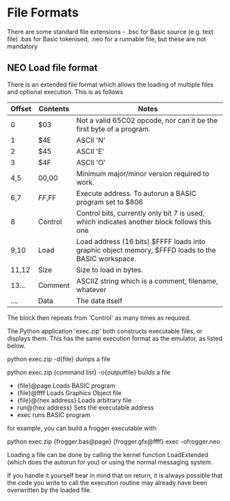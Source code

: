 

# File Formats

There are some standard file extensions - .bsc for Basic source (e.g. text file) .bas for Basic tokenised, .neo for a runnable file, but these are not mandatory

## NEO Load file format

There is an extended file format which allows the loading of multiple files and optional execution. This is as follows

| Offset | Contents | Notes                                                        |
| ------ | -------- | ------------------------------------------------------------ |
| 0      | $03      | Not a valid 65C02 opcode, nor can it be the first byte of a program. |
| 1      | $4E      | ASCII 'N'                                                    |
| 2      | $45      | ASCII 'E'                                                    |
| 3      | $4F      | ASCII 'O'                                                    |
| 4,5    | $00,$00  | Minimum major/minor version required to work.                |
| 6,7    | $FF,$FF  | Execute address. To autorun a BASIC program set to $806      |
| 8      | Control  | Control bits, currently only bit 7 is used, which indicates another block follows this one |
| 9,10   | Load     | Load address (16 bits) $FFFF loads into graphic object memory, $FFFD loads to the BASIC workspace. |
| 11,12  | Size     | Size to load in bytes.                                       |
| 13...  | Comment  | ASCIIZ string which is a comment, filename, whatever         |
| ....   | Data     | The data itself                                              |


The block then repeats from 'Control' as many times as required.


The Python application 'exec.zip' both constructs executable files, or displays them. This has the same execution format as the emulator, as listed below.

python exec.zip -d{file} dumps a file

python exec.zip {command list} -o{outputfile} builds a file

- {file}@page Loads BASIC program
- {file}@ffff Loads Graphics Object file
- {file}@{hex address} Loads arbitrary file
- run@{hex address} Sets the executable address
- exec runs BASIC program

for example, you can build a frogger executable with:

python exec.zip {frogger.bas@page} {frogger.gfx@ffff} exec -ofrogger.neo

Loading a file can be done by calling the kernel function LoadExtended (which does the autorun for you) or using the normal messaging system.

If you handle it yourself bear in mind that on return, it is always possible that the code you write to call the execution routine may already have been overwritten by the loaded file.

